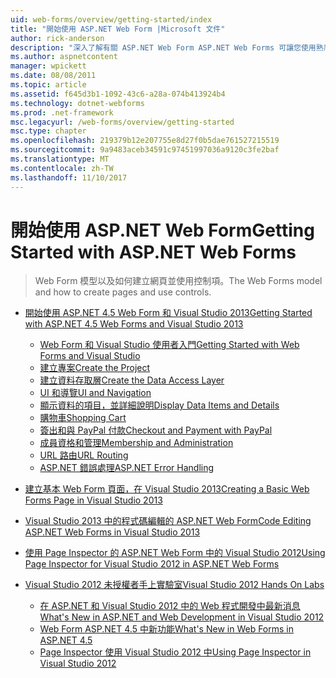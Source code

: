 ```yaml
---
uid: web-forms/overview/getting-started/index
title: "開始使用 ASP.NET Web Form |Microsoft 文件"
author: rick-anderson
description: "深入了解有關 ASP.NET Web Form ASP.NET Web Forms 可讓您使用熟悉的拖放、 事件導向模型建置動態網站。 設計介面和 hund 中..."
ms.author: aspnetcontent
manager: wpickett
ms.date: 08/08/2011
ms.topic: article
ms.assetid: f645d3b1-1092-43c6-a28a-074b413924b4
ms.technology: dotnet-webforms
ms.prod: .net-framework
msc.legacyurl: /web-forms/overview/getting-started
msc.type: chapter
ms.openlocfilehash: 219379b12e207755e8d27f0b5dae761527215519
ms.sourcegitcommit: 9a9483aceb34591c97451997036a9120c3fe2baf
ms.translationtype: MT
ms.contentlocale: zh-TW
ms.lasthandoff: 11/10/2017
---
```

<a name="getting-started-with-aspnet-web-forms"></a><span data-ttu-id="4f7ab-104">開始使用 ASP.NET Web Form</span><span class="sxs-lookup"><span data-stu-id="4f7ab-104">Getting Started with ASP.NET Web Forms</span></span>
====================
> <span data-ttu-id="4f7ab-105">Web Form 模型以及如何建立網頁並使用控制項。</span><span class="sxs-lookup"><span data-stu-id="4f7ab-105">The Web Forms model and how to create pages and use controls.</span></span>


- [<span data-ttu-id="4f7ab-106">開始使用 ASP.NET 4.5 Web Form 和 Visual Studio 2013</span><span class="sxs-lookup"><span data-stu-id="4f7ab-106">Getting Started with ASP.NET 4.5 Web Forms and Visual Studio 2013</span></span>](getting-started-with-aspnet-45-web-forms/index.md)

    - [<span data-ttu-id="4f7ab-107">Web Form 和 Visual Studio 使用者入門</span><span class="sxs-lookup"><span data-stu-id="4f7ab-107">Getting Started with Web Forms and Visual Studio</span></span>](getting-started-with-aspnet-45-web-forms/introduction-and-overview.md)
    - [<span data-ttu-id="4f7ab-108">建立專案</span><span class="sxs-lookup"><span data-stu-id="4f7ab-108">Create the Project</span></span>](getting-started-with-aspnet-45-web-forms/create-the-project.md)
    - [<span data-ttu-id="4f7ab-109">建立資料存取層</span><span class="sxs-lookup"><span data-stu-id="4f7ab-109">Create the Data Access Layer</span></span>](getting-started-with-aspnet-45-web-forms/create_the_data_access_layer.md)
    - [<span data-ttu-id="4f7ab-110">UI 和導覽</span><span class="sxs-lookup"><span data-stu-id="4f7ab-110">UI and Navigation</span></span>](getting-started-with-aspnet-45-web-forms/ui_and_navigation.md)
    - [<span data-ttu-id="4f7ab-111">顯示資料的項目，並詳細說明</span><span class="sxs-lookup"><span data-stu-id="4f7ab-111">Display Data Items and Details</span></span>](getting-started-with-aspnet-45-web-forms/display_data_items_and_details.md)
    - [<span data-ttu-id="4f7ab-112">購物車</span><span class="sxs-lookup"><span data-stu-id="4f7ab-112">Shopping Cart</span></span>](getting-started-with-aspnet-45-web-forms/shopping-cart.md)
    - [<span data-ttu-id="4f7ab-113">簽出和與 PayPal 付款</span><span class="sxs-lookup"><span data-stu-id="4f7ab-113">Checkout and Payment with PayPal</span></span>](getting-started-with-aspnet-45-web-forms/checkout-and-payment-with-paypal.md)
    - [<span data-ttu-id="4f7ab-114">成員資格和管理</span><span class="sxs-lookup"><span data-stu-id="4f7ab-114">Membership and Administration</span></span>](getting-started-with-aspnet-45-web-forms/membership-and-administration.md)
    - [<span data-ttu-id="4f7ab-115">URL 路由</span><span class="sxs-lookup"><span data-stu-id="4f7ab-115">URL Routing</span></span>](getting-started-with-aspnet-45-web-forms/url-routing.md)
    - [<span data-ttu-id="4f7ab-116">ASP.NET 錯誤處理</span><span class="sxs-lookup"><span data-stu-id="4f7ab-116">ASP.NET Error Handling</span></span>](getting-started-with-aspnet-45-web-forms/aspnet-error-handling.md)
- [<span data-ttu-id="4f7ab-117">建立基本 Web Form 頁面，在 Visual Studio 2013</span><span class="sxs-lookup"><span data-stu-id="4f7ab-117">Creating a Basic Web Forms Page in Visual Studio 2013</span></span>](creating-a-basic-web-forms-page.md)
- [<span data-ttu-id="4f7ab-118">Visual Studio 2013 中的程式碼編輯的 ASP.NET Web Form</span><span class="sxs-lookup"><span data-stu-id="4f7ab-118">Code Editing ASP.NET Web Forms in Visual Studio 2013</span></span>](code-editing-in-web-forms-pages.md)
- [<span data-ttu-id="4f7ab-119">使用 Page Inspector 的 ASP.NET Web Form 中的 Visual Studio 2012</span><span class="sxs-lookup"><span data-stu-id="4f7ab-119">Using Page Inspector for Visual Studio 2012 in ASP.NET Web Forms</span></span>](using-page-inspector-in-a-visual-studio-11-beta-web-forms-project.md)
- [<span data-ttu-id="4f7ab-120">Visual Studio 2012 未授權者手上實驗室</span><span class="sxs-lookup"><span data-stu-id="4f7ab-120">Visual Studio 2012 Hands On Labs</span></span>](hands-on-labs/index.md)

    - [<span data-ttu-id="4f7ab-121">在 ASP.NET 和 Visual Studio 2012 中的 Web 程式開發中最新消息</span><span class="sxs-lookup"><span data-stu-id="4f7ab-121">What's New in ASP.NET and Web Development in Visual Studio 2012</span></span>](hands-on-labs/whats-new-in-aspnet-and-web-development-in-visual-studio-2012.md)
    - [<span data-ttu-id="4f7ab-122">Web Form ASP.NET 4.5 中新功能</span><span class="sxs-lookup"><span data-stu-id="4f7ab-122">What's New in Web Forms in ASP.NET 4.5</span></span>](hands-on-labs/whats-new-in-web-forms-in-aspnet-45.md)
    - [<span data-ttu-id="4f7ab-123">Page Inspector 使用 Visual Studio 2012 中</span><span class="sxs-lookup"><span data-stu-id="4f7ab-123">Using Page Inspector in Visual Studio 2012</span></span>](hands-on-labs/using-page-inspector-in-visual-studio-2012.md)
